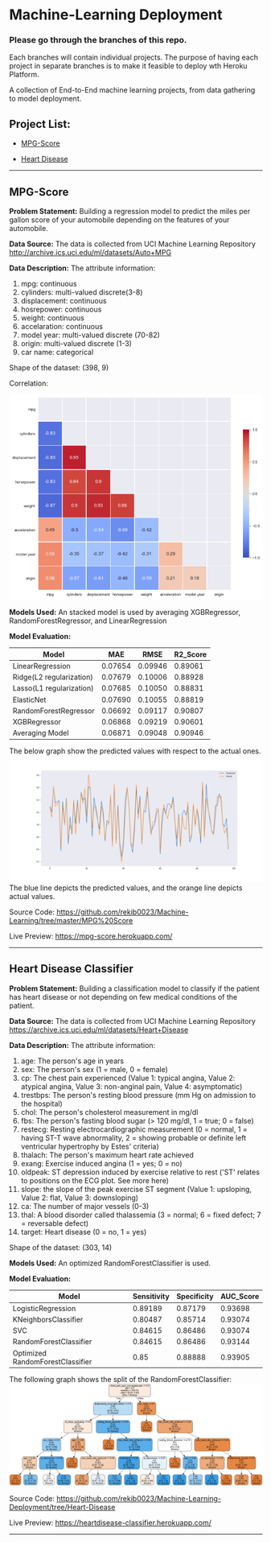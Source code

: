 # Machine-Learning Deployment

### Please go through the branches of this repo.

Each branches will contain individual projects.
The purpose of having each project in separate branches is to make it feasible to deploy wth Heroku Platform.

A collection of End-to-End machine learning projects, from data gathering to model deployment.

## Project List:

- [MPG-Score](#mpg-score)

- [Heart Disease](#heart-disease-classifier)

---

## MPG-Score

**Problem Statement:** Building a regression model to predict the miles per gallon score of your automobile depending on the features of your automobile.

**Data Source:** The data is collected from UCI Machine Learning Repository http://archive.ics.uci.edu/ml/datasets/Auto+MPG

**Data Description:**
The attribute information:

1. mpg: continuous
1. cylinders: multi-valued discrete(3-8)
1. displacement: continuous
1. hosrepower: continuous
1. weight: continuous
1. accelaration: continuous
1. model year: multi-valued discrete (70-82)
1. origin: multi-valued discrete (1-3)
1. car name: categorical

Shape of the dataset: (398, 9)

Correlation:

![Corr](./plots/mpg_score.png "Correlation Map")

**Models Used:**
An stacked model is used by averaging XGBRegressor, RandomForestRegressor, and LinearRegression

**Model Evaluation:**

| Model                    | MAE     | RMSE    | R2_Score |
| ------------------------ | ------- | ------- | -------- |
| LinearRegression         | 0.07654 | 0.09946 | 0.89061  |
| Ridge(L2 regularization) | 0.07679 | 0.10006 | 0.88928  |
| Lasso(L1 regularization) | 0.07685 | 0.10050 | 0.88831  |
| ElasticNet               | 0.07690 | 0.10055 | 0.88819  |
| RandomForestRegressor    | 0.06692 | 0.09117 | 0.90807  |
| XGBRegressor             | 0.06868 | 0.09219 | 0.90601  |
| Averaging Model          | 0.06871 | 0.09048 | 0.90946  |

The below graph show the predicted values with respect to the actual ones.
![Predicted](./plots/mpg_predictedVSactual.png)
The blue line depicts the predicted values, and the orange line depicts actual values.

Source Code: https://github.com/rekib0023/Machine-Learning/tree/master/MPG%20Score

Live Preview: https://mpg-score.herokuapp.com/

---

## Heart Disease Classifier

**Problem Statement:** Building a classification model to classify if the patient has heart disease or not depending on few medical conditions of the patient.

**Data Source:** The data is collected from UCI Machine Learning Repository https://archive.ics.uci.edu/ml/datasets/Heart+Disease

**Data Description:**
The attribute information:

1.  age: The person's age in years
1.  sex: The person's sex (1 = male, 0 = female)
1.  cp: The chest pain experienced (Value 1: typical angina, Value 2: atypical angina, Value 3: non-anginal pain, Value 4: asymptomatic)
1.  trestbps: The person's resting blood pressure (mm Hg on admission to the hospital)
1.  chol: The person's cholesterol measurement in mg/dl
1.  fbs: The person's fasting blood sugar (> 120 mg/dl, 1 = true; 0 = false)
1.  restecg: Resting electrocardiographic measurement (0 = normal, 1 = having ST-T wave abnormality, 2 = showing probable or definite left ventricular hypertrophy by Estes' criteria)
1.  thalach: The person's maximum heart rate achieved
1.  exang: Exercise induced angina (1 = yes; 0 = no)
1.  oldpeak: ST depression induced by exercise relative to rest ('ST' relates to positions on the ECG plot. See more here)
1.  slope: the slope of the peak exercise ST segment (Value 1: upsloping, Value 2: flat, Value 3: downsloping)
1.  ca: The number of major vessels (0-3)
1.  thal: A blood disorder called thalassemia (3 = normal; 6 = fixed defect; 7 = reversable defect)
1.  target: Heart disease (0 = no, 1 = yes)

Shape of the dataset: (303, 14)

**Models Used:**
An optimized RandomForestClassifier is used.

**Model Evaluation:**

| Model                            | Sensitivity | Specificity | AUC_Score |
| -------------------------------- | ----------- | ----------- | --------- |
| LogisticRegression               | 0.89189     | 0.87179     | 0.93698   |
| KNeighborsClassifier             | 0.80487     | 0.85714     | 0.93074   |
| SVC                              | 0.84615     | 0.86486     | 0.93074   |
| RandomForestClassifier           | 0.84615     | 0.86486     | 0.93144   |
| Optimized RandomForestClassifier | 0.85        | 0.88888     | 0.93905   |

The following graph shows the split of the RandomForestClassifier:
![Tree](./plots/heartDisease_tree.png)

Source Code: https://github.com/rekib0023/Machine-Learning-Deployment/tree/Heart-Disease

Live Preview: https://heartdisease-classifier.herokuapp.com/

---
